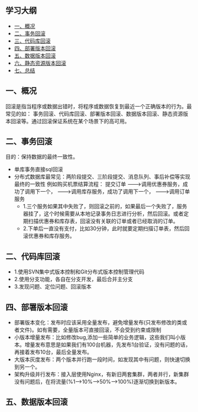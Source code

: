 ## 学习大纲
* [一、概况](#1)
* [二、事务回滚](#2)
* [三、代码库回滚](#3)
* [四、部署版本回滚](#4)
* [五、数据版本回滚](#5)
* [六、静态资源版本回滚](#6)
* [七、总结](#7)


## <span id="1">一、概况</span>
回滚是指当程序或数据出错时，将程序或数据恢复到最近一个正确版本的行为。最常见的如：
事务回滚、代码库回滚、部署版本回滚、数据版本回滚、静态资源版本回滚等。通过回滚保证系统在某个场景下的高可用。

## <span id="2">二、事务回滚</span>
目的：保持数据的最终一致性。

* 单库事务直接sql回滚
* 分布式数据库最常见：两阶段提交、三阶段提交、消息队列、事后补偿等实现最终的一致性
例如购买机票结算流程：
   提交订单
   --->调用优惠券服务，成功了调用下一个，
   --->调用库存服务，成功了调用下一个，
   --->调用订单服务
   - 1.三个服务如果其中失败了，则回滚之前的，如果最后一个失败了，服务器挂了，这个时候需要从本地记录事务日志进行分析，然后回滚。或者定期扫描优惠券和库存表，回滚没有关联的订单或者已经取消的订单。
   - 2.下单后一直没有支付，比如30分钟，此时就要定期扫描订单表，然后回滚优惠券和库存服务。
   
  
## <span id="3">二、代码库回滚</span>
  * 1.使用SVN集中式版本控制和Git分布式版本控制管理代码
  * 2.使用分支功能，各自在分支开发，最后合并主分支
  * 3.发现问题、定位问题、回滚版本

## <span id="4">四、部署版本回滚</span>
* 部署版本变化：发布时应该采用全量发布，避免增量发布(只发布修改的类或者文件)。如有需要，全量版本可直接回滚，不会受到约束或限制 
* 小版本增量发布：比如修改bug,添加一些简单的业务逻辑，这些我们叫小版本。增量发布意思是如果我们有100台机器，先发布1台验证，没有问题的话，再接着发布10台，最后全量发布。
* 大版本灰度发布：两个版本并行跑一段时间，如发现其中有问题，则快速切换到另一个。
* 架构升级并行发布：接入层使用Nginx，有新旧两套集群，两者并行，新集群没有问题后，在将流量(%1-->10%-->50%-->100%)逐渐切换到新版本。

## <span id="5">五、数据版本回滚</span>
